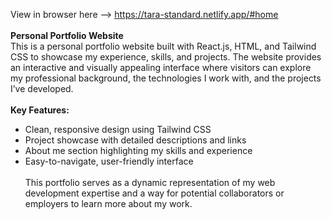 View in browser here --> https://tara-standard.netlify.app/#home <br/><br/>
<strong>Personal Portfolio Website </strong> <br/>
This is a personal portfolio website built with React.js, HTML, and Tailwind CSS to showcase my experience, skills, and projects. The website provides an interactive and visually appealing interface where visitors can explore my professional background, the technologies I work with, and the projects I’ve developed.
<br/> <br/>
<strong>Key Features:</strong> <br/>
- Clean, responsive design using Tailwind CSS <br/>
- Project showcase with detailed descriptions and links <br/>
- About me section highlighting my skills and experience <br/>
- Easy-to-navigate, user-friendly interface <br/> <br/>
This portfolio serves as a dynamic representation of my web development expertise and a way for potential collaborators or employers to learn more about my work.
